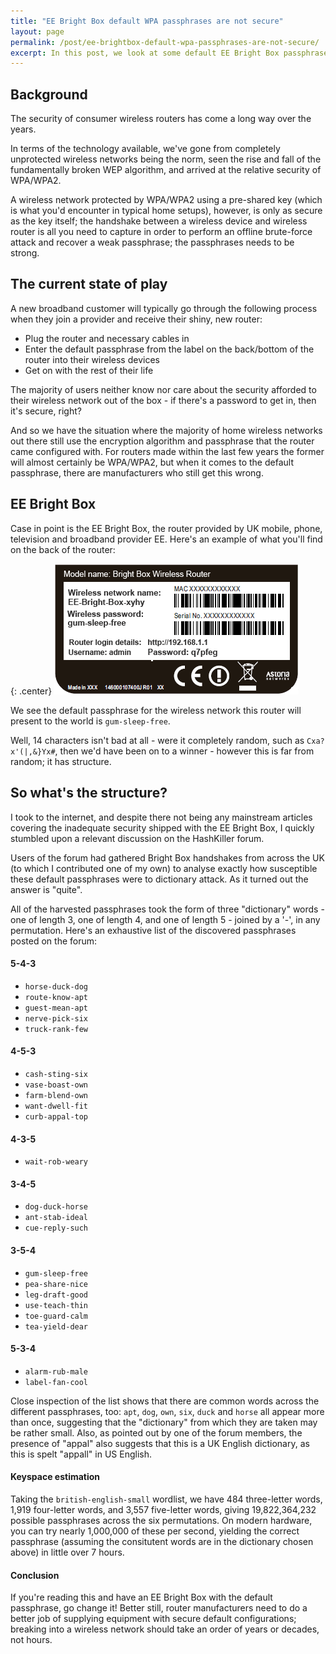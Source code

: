 ```yaml
---
title: "EE Bright Box default WPA passphrases are not secure"
layout: page
permalink: /post/ee-brightbox-default-wpa-passphrases-are-not-secure/
excerpt: In this post, we look at some default EE Bright Box passphrases that are in the wild, and speculate the out-of-the-box security offered by them.
---
```


## Background

The security of consumer wireless routers has come a long way over the years. 

In terms of the technology available, we've gone from completely unprotected wireless networks being the norm, seen the rise and fall of the fundamentally broken WEP algorithm, and arrived at the relative security of WPA/WPA2.

A wireless network protected by WPA/WPA2 using a pre-shared key (which is what you'd encounter in typical home setups), however, is only as secure as the key itself; the handshake between a wireless device and wireless router is all you need to capture in order to perform an offline brute-force attack and recover a weak passphrase; the passphrases needs to be strong.

<!--more-->

## The current state of play

A new broadband customer will typically go through the following process when they join a provider and receive their shiny, new router:
 
 - Plug the router and necessary cables in
 - Enter the default passphrase from the label on the back/bottom of the router into their wireless devices
 - Get on with the rest of their life

The majority of users neither know nor care about the security afforded to their wireless network out of the box - if there's a password to get in, then it's secure, right? 

And so we have the situation where the majority of home wireless networks out there still use the encryption algorithm and passphrase that the router came configured with. For routers made within the last few years the former will almost certainly be WPA/WPA2, but when it comes to the default passphrase, there are manufacturers who still get this wrong.

## EE Bright Box
Case in point is the EE Bright Box, the router provided by UK mobile, phone, television and broadband provider EE. Here's an example of what you'll find on the back of the router:

{: .center}
![ee-brightbox-label.gif](/images/ee-brightbox-label.gif)

We see the default passphrase for the wireless network this router will present to the world is `gum-sleep-free`.

Well, 14 characters isn't bad at all - were it completely random, such as `Cxa?x'(|,&}Yx#`, then we'd have been on to a winner - however this is far from random; it has structure.

## So what's the structure?
I took to the internet, and despite there not being any mainstream articles covering the inadequate security shipped with the EE Bright Box, I quickly stumbled upon a relevant discussion on the HashKiller forum. 

Users of the forum had gathered Bright Box handshakes from across the UK (to which I contributed one of my own) to analyse exactly how susceptible these default passphrases were to dictionary attack. As it turned out the answer is "quite".

All of the harvested passphrases took the form of three "dictionary" words - one of length 3, one of length 4, and one of length 5 - joined by a '-', in any permutation. Here's an exhaustive list of the discovered passphrases posted on the forum:

#### 5-4-3
 - `horse-duck-dog`
 - `route-know-apt`
 - `guest-mean-apt`
 - `nerve-pick-six`
 - `truck-rank-few`

#### 4-5-3
 - `cash-sting-six`
 - `vase-boast-own`
 - `farm-blend-own`
 - `want-dwell-fit`
 - `curb-appal-top`

#### 4-3-5
 - `wait-rob-weary`

#### 3-4-5
 - `dog-duck-horse`
 - `ant-stab-ideal`
 - `cue-reply-such`

#### 3-5-4
 - `gum-sleep-free`
 - `pea-share-nice`
 - `leg-draft-good`
 - `use-teach-thin`
 - `toe-guard-calm`
 - `tea-yield-dear`

#### 5-3-4
 - `alarm-rub-male`
 - `label-fan-cool`

Close inspection of the list shows that there are common words across the different passphrases, too: `apt`, `dog`, `own`, `six`, `duck` and `horse` all appear more than once, suggesting that the "dictionary" from which they are taken may be rather small. Also, as pointed out by one of the forum members, the presence of "appal" also suggests that this is a UK English dictionary, as this is spelt "appall" in US English.

#### Keyspace estimation
Taking the `british-english-small` wordlist, we have 484 three-letter words, 1,919 four-letter words, and 3,557 five-letter words, giving 19,822,364,232 possible passphrases across the six permutations. On modern hardware, you can try nearly 1,000,000 of these per second, yielding the correct passphrase (assuming the consitutent words are in the dictionary chosen above) in little over 7 hours.

#### Conclusion
If you're reading this and have an EE Bright Box with the default passphrase, go change it! Better still, router manufacturers need to do a better job of supplying equipment with secure default configurations; breaking into a wireless network should take an order of years or decades, not hours.

